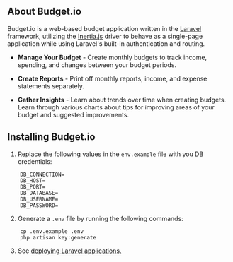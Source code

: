 ## About Budget.io

Budget.io is a web-based budget application written in the 
[Laravel](https://laravel.com/) framework, utilizing the 
[Inertia.js](https://inertiajs.com/) driver to behave as 
a single-page application while using Laravel's built-in 
authentication and routing.

* **Manage Your Budget** - Create monthly budgets to 
track income, spending, and changes between your budget 
periods.

* **Create Reports** - Print off monthly reports, income, 
and expense statements separately.

* **Gather Insights** - Learn about trends over time when 
creating budgets.  Learn through various charts about 
tips for improving areas of your budget and suggested 
improvements.

## Installing Budget.io

1. Replace the following values in the `env.example` file 
with you DB credentials:
```
    DB_CONNECTION=
    DB_HOST=
    DB_PORT=
    DB_DATABASE=
    DB_USERNAME=
    DB_PASSWORD=
```

2. Generate a `.env` file by running the following commands:

```
    cp .env.example .env
    php artisan key:generate
```
3. See [deploying Laravel applications.](https://laravel.com/docs/8.x/deployment#introduction)
